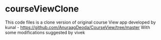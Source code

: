 # courseViewClone
This code files is a clone version of original course View app developed by kunal - 
https://github.com/AnuraagDeoda/CourseView/tree/master
With some modifications suggested by vivek

